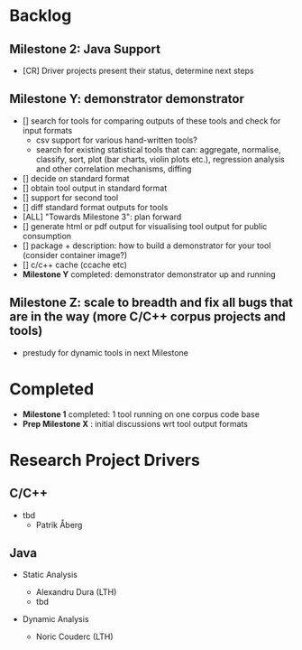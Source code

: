 # Backlog

## Milestone 2: Java Support
- [CR] Driver projects present their status, determine next steps


## Milestone Y: demonstrator demonstrator
- [] search for tools for comparing outputs of these tools and check for input formats
     - csv support for various hand-written tools?
     - search for existing statistical tools that can: aggregate, normalise, classify, sort, plot (bar charts, violin plots etc.), regression analysis and other correlation mechanisms, diffing
- [] decide on standard format
- [] obtain tool output in standard format
- [] support for second tool
- [] diff standard format outputs for tools
- [ALL] "Towards Milestone 3": plan forward
- [] generate html or pdf output for visualising tool output for public consumption
- [] package + description: how to build a demonstrator for your tool (consider container image?)
- [] c/c++ cache (ccache etc)
- **Milestone Y** completed: demonstrator demonstrator up and running


## Milestone Z: scale to breadth and fix all bugs that are in the way (more C/C++ corpus projects and tools)
- prestudy for dynamic tools in next Milestone


# Completed

+ **Milestone 1** completed: 1 tool running on one corpus code base
+ **Prep Milestone X** : initial discussions wrt tool output formats

# Research Project Drivers

## C/C++

- tbd
  - Patrik Åberg

## Java

- Static Analysis
  - Alexandru Dura (LTH)
  - tbd

- Dynamic Analysis
  - Noric Couderc (LTH)

